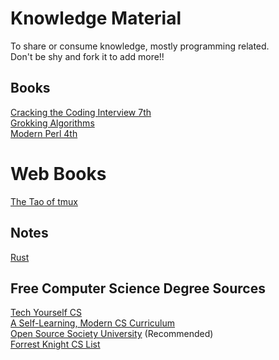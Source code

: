 # Knowledge Material

To share or consume knowledge, mostly programming related.  
Don't be shy and fork it to add more!!

## Books

[Cracking the Coding Interview 7th](./books/cracking-the-coding-interview-6th-edition.pdf)  
[Grokking Algorithms](./books/grokking-algorithms.pdf)    
[Modern Perl 4th](./books/modern-perl-fourth-edition_p1_0.pdf)

# Web Books

[The Tao of tmux](https://leanpub.com/the-tao-of-tmux/read) 

## Notes

[Rust](./rust/notes.md)

## Free Computer Science Degree Sources

[Tech Yourself CS](https://teachyourselfcs.com/)    
[A Self-Learning, Modern CS Curriculum](https://functionalcs.github.io/curriculum/)     
[Open Source Society University](https://github.com/ossu/computer-science) (Recommended)     
[Forrest Knight CS List](https://github.com/ForrestKnight/open-source-cs)       

